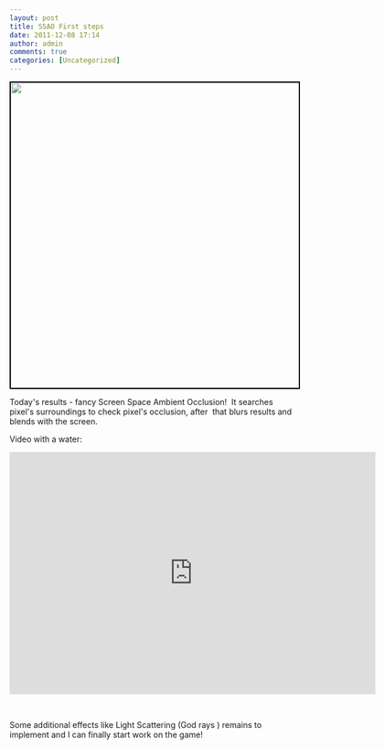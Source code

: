 ```yaml
---
layout: post
title: SSAO First steps
date: 2011-12-08 17:14
author: admin
comments: true
categories: [Uncategorized]
---
```

<a href="http://2.bp.blogspot.com/-EeThf7i4jzY/TuDwrS1afHI/AAAAAAAABWI/2q7KZalJgxo/s1600/glow_ssao_stage2.jpg"><img id="BLOGGER_PHOTO_ID_5683807356322479218" style="width: 640px; border-style: solid; border-color: black; border-image: initial; border-width: 2px;" src="http://2.bp.blogspot.com/-EeThf7i4jzY/TuDwrS1afHI/AAAAAAAABWI/2q7KZalJgxo/s1600/glow_ssao_stage2.jpg" alt="" width="640" height="534" border="0" /></a>

Today's results - fancy Screen Space Ambient Occlusion!  It searches pixel's surroundings to check pixel's occlusion, after  that blurs results and blends with the screen.

Video with a water:
<div class="videoWrapper"><iframe src="http://player.vimeo.com/video/33439317?portrait=0" frameborder="0" width="640" height="424"></iframe></div>

&nbsp;

Some additional effects like Light Scattering (God rays ) remains to implement and I can finally start work on the game!
